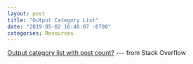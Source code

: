 ```yaml
---
layout: post
title: "Output Category List"
date: "2019-05-02 16:48:07 -0700"
categories: Resources
---
```


[Output category list with post count?](https://stackoverflow.com/questions/20945944/jekyll-liquid-output-category-list-with-post-count) --- from Stack Overflow
